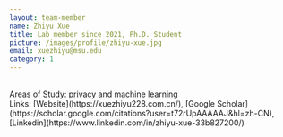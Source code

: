 ```yaml
---
layout: team-member
name: Zhiyu Xue
title: Lab member since 2021, Ph.D. Student
picture: /images/profile/zhiyu-xue.jpg
email: xuezhiyu@msu.edu
category: 1
---
```


<br/>
Areas of Study: privacy and machine learning
<br/>
Links: 
[Website](https://xuezhiyu228.com.cn/), 
[Google Scholar](https://scholar.google.com/citations?user=t72rUpAAAAAJ&hl=zh-CN), 
[Linkedin](https://www.linkedin.com/in/zhiyu-xue-33b827200/)
